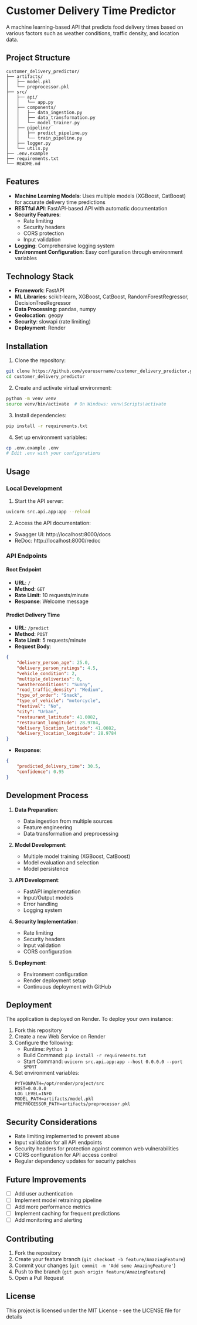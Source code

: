 # Customer Delivery Time Predictor

A machine learning-based API that predicts food delivery times based on various factors such as weather conditions, traffic density, and location data.

## Project Structure

```
customer_delivery_predictor/
├── artifacts/
│   ├── model.pkl
│   └── preprocessor.pkl
├── src/
│   ├── api/
│   │   └── app.py
│   ├── components/
│   │   ├── data_ingestion.py
│   │   ├── data_transformation.py
│   │   └── model_trainer.py
│   ├── pipeline/
│   │   ├── predict_pipeline.py
│   │   └── train_pipeline.py
│   ├── logger.py
│   └── utils.py
├── .env.example
├── requirements.txt
└── README.md
```

## Features

- **Machine Learning Models**: Uses multiple models (XGBoost, CatBoost) for accurate delivery time predictions
- **RESTful API**: FastAPI-based API with automatic documentation
- **Security Features**: 
  - Rate limiting
  - Security headers
  - CORS protection
  - Input validation
- **Logging**: Comprehensive logging system
- **Environment Configuration**: Easy configuration through environment variables

## Technology Stack

- **Framework**: FastAPI
- **ML Libraries**: scikit-learn, XGBoost, CatBoost, RandomForestRegressor, DecisionTreeRegressor
- **Data Processing**: pandas, numpy
- **Geolocation**: geopy
- **Security**: slowapi (rate limiting)
- **Deployment**: Render

## Installation

1. Clone the repository:
```bash
git clone https://github.com/yourusername/customer_delivery_predictor.git
cd customer_delivery_predictor
```

2. Create and activate virtual environment:
```bash
python -m venv venv
source venv/bin/activate  # On Windows: venv\Scripts\activate
```

3. Install dependencies:
```bash
pip install -r requirements.txt
```

4. Set up environment variables:
```bash
cp .env.example .env
# Edit .env with your configurations
```

## Usage

### Local Development

1. Start the API server:
```bash
uvicorn src.api.app:app --reload
```

2. Access the API documentation:
- Swagger UI: http://localhost:8000/docs
- ReDoc: http://localhost:8000/redoc

### API Endpoints

#### Root Endpoint
- **URL**: `/`
- **Method**: `GET`
- **Rate Limit**: 10 requests/minute
- **Response**: Welcome message

#### Predict Delivery Time
- **URL**: `/predict`
- **Method**: `POST`
- **Rate Limit**: 5 requests/minute
- **Request Body**:
```json
{
    "delivery_person_age": 25.0,
    "delivery_person_ratings": 4.5,
    "vehicle_condition": 2,
    "multiple_deliveries": 0,
    "weatherconditions": "Sunny",
    "road_traffic_density": "Medium",
    "type_of_order": "Snack",
    "type_of_vehicle": "motorcycle",
    "festival": "No",
    "city": "Urban",
    "restaurant_latitude": 41.0082,
    "restaurant_longitude": 28.9784,
    "delivery_location_latitude": 41.0082,
    "delivery_location_longitude": 28.9784
}
```
- **Response**:
```json
{
    "predicted_delivery_time": 30.5,
    "confidence": 0.95
}
```

## Development Process

1. **Data Preparation**:
   - Data ingestion from multiple sources
   - Feature engineering
   - Data transformation and preprocessing

2. **Model Development**:
   - Multiple model training (XGBoost, CatBoost)
   - Model evaluation and selection
   - Model persistence

3. **API Development**:
   - FastAPI implementation
   - Input/Output models
   - Error handling
   - Logging system

4. **Security Implementation**:
   - Rate limiting
   - Security headers
   - Input validation
   - CORS configuration

5. **Deployment**:
   - Environment configuration
   - Render deployment setup
   - Continuous deployment with GitHub

## Deployment

The application is deployed on Render. To deploy your own instance:

1. Fork this repository
2. Create a new Web Service on Render
3. Configure the following:
   - Runtime: `Python 3`
   - Build Command: `pip install -r requirements.txt`
   - Start Command: `uvicorn src.api.app:app --host 0.0.0.0 --port $PORT`
4. Set environment variables:
   ```
   PYTHONPATH=/opt/render/project/src
   HOST=0.0.0.0
   LOG_LEVEL=INFO
   MODEL_PATH=artifacts/model.pkl
   PREPROCESSOR_PATH=artifacts/preprocessor.pkl
   ```

## Security Considerations

- Rate limiting implemented to prevent abuse
- Input validation for all API endpoints
- Security headers for protection against common web vulnerabilities
- CORS configuration for API access control
- Regular dependency updates for security patches

## Future Improvements

- [ ] Add user authentication
- [ ] Implement model retraining pipeline
- [ ] Add more performance metrics
- [ ] Implement caching for frequent predictions
- [ ] Add monitoring and alerting

## Contributing

1. Fork the repository
2. Create your feature branch (`git checkout -b feature/AmazingFeature`)
3. Commit your changes (`git commit -m 'Add some AmazingFeature'`)
4. Push to the branch (`git push origin feature/AmazingFeature`)
5. Open a Pull Request

## License

This project is licensed under the MIT License - see the LICENSE file for details